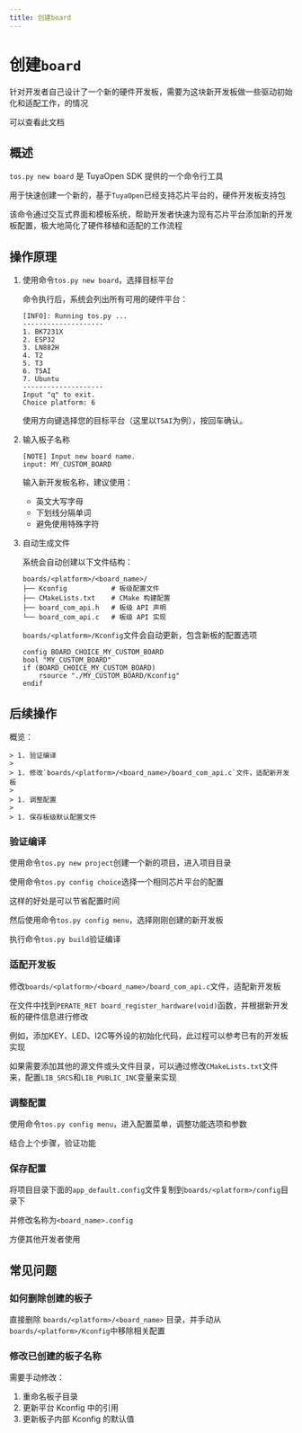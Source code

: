 ```yaml
---
title: 创建board
---
```


# 创建`board`

针对开发者自己设计了一个新的硬件开发板，需要为这块新开发板做一些驱动初始化和适配工作，的情况

可以查看此文档

## 概述

`tos.py new board` 是 TuyaOpen SDK 提供的一个命令行工具

用于快速创建一个新的，基于`TuyaOpen`已经支持芯片平台的，硬件开发板支持包

该命令通过交互式界面和模板系统，帮助开发者快速为现有芯片平台添加新的开发板配置，极大地简化了硬件移植和适配的工作流程


## 操作原理

1. 使用命令`tos.py new board`，选择目标平台

    命令执行后，系统会列出所有可用的硬件平台：

    ```
    [INFO]: Running tos.py ...
    --------------------
    1. BK7231X
    2. ESP32
    3. LN882H
    4. T2
    5. T3
    6. T5AI
    7. Ubuntu
    --------------------
    Input "q" to exit.
    Choice platform: 6
    ```

    使用方向键选择您的目标平台（这里以`T5AI`为例），按回车确认。

1. 输入板子名称

    ```
    [NOTE] Input new board name.
    input: MY_CUSTOM_BOARD
    ```

    输入新开发板名称，建议使用：

    - 英文大写字母
    - 下划线分隔单词
    - 避免使用特殊字符

1. 自动生成文件

    系统会自动创建以下文件结构：

    ```
    boards/<platform>/<board_name>/
    ├── Kconfig           # 板级配置文件
    ├── CMakeLists.txt    # CMake 构建配置
    ├── board_com_api.h   # 板级 API 声明
    └── board_com_api.c   # 板级 API 实现
    ```

    `boards/<platform>/Kconfig`文件会自动更新，包含新板的配置选项

    ```
    config BOARD_CHOICE_MY_CUSTOM_BOARD
    bool "MY_CUSTOM_BOARD"
    if (BOARD_CHOICE_MY_CUSTOM_BOARD)
        rsource "./MY_CUSTOM_BOARD/Kconfig"
    endif
    ```

## 后续操作

概览：

    > 1. 验证编译
    >
    > 1. 修改`boards/<platform>/<board_name>/board_com_api.c`文件，适配新开发板
    >
    > 1. 调整配置
    >
    > 1. 保存板级默认配置文件

### 验证编译

使用命令`tos.py new project`创建一个新的项目，进入项目目录

使用命令`tos.py config choice`选择一个相同芯片平台的配置

这样的好处是可以节省配置时间

然后使用命令`tos.py config menu`，选择刚刚创建的新开发板

执行命令`tos.py build`验证编译


### 适配开发板

修改`boards/<platform>/<board_name>/board_com_api.c`文件，适配新开发板

在文件中找到`PERATE_RET board_register_hardware(void)`函数，并根据新开发板的硬件信息进行修改

例如，添加KEY、LED、I2C等外设的初始化代码，此过程可以参考已有的开发板实现

如果需要添加其他的源文件或头文件目录，可以通过修改`CMakeLists.txt`文件来，配置`LIB_SRCS`和`LIB_PUBLIC_INC`变量来实现

### 调整配置

使用命令`tos.py config menu`，进入配置菜单，调整功能选项和参数

结合上个步骤，验证功能

### 保存配置

将项目目录下面的`app_default.config`文件复制到`boards/<platform>/config`目录下

并修改名称为`<board_name>.config`

方便其他开发者使用

## 常见问题

### 如何删除创建的板子

直接删除 `boards/<platform>/<board_name>` 目录，并手动从`boards/<platform>/Kconfig`中移除相关配置

### 修改已创建的板子名称

需要手动修改：
1. 重命名板子目录
2. 更新平台 Kconfig 中的引用
3. 更新板子内部 Kconfig 的默认值
